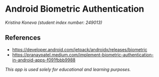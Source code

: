 # Android Biometric Authentication

_Kristina Koneva (student index number: 249013)_

## References
- https://developer.android.com/jetpack/androidx/releases/biometric
- https://pranaypatel.medium.com/implement-biometric-authentication-in-android-apps-f091fbbb9988

_This app is used solely for educational and learning purposes._
